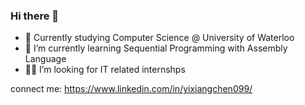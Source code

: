 ### Hi there 👋
- 🏫 Currently studying Computer Science @ University of Waterloo
- 📖 I’m currently learning Sequential Programming with Assembly Language
- 👨‍💻 I’m looking for IT related internshps

connect me: https://www.linkedin.com/in/yixiangchen099/
<!--
**sakuralaa/sakuralaa** is a ✨ _special_ ✨ repository because its `README.md` (this file) appears on your GitHub profile.

Here are some ideas to get you started:

- 🔭 I’m currently working on ...
- 🌱 I’m currently learning ...
- 👯 I’m looking to collaborate on ...
- 🤔 I’m looking for help with ...
- 💬 Ask me about ...
- 📫 How to reach me: ...
- 😄 Pronouns: ...
- ⚡ Fun fact: ...
-->
